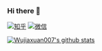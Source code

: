 ### Hi there 👋

[![知乎](https://cdn.nlark.com/yuque/0/2022/svg/1233924/1671506271562-235db770-187c-4265-a156-2ac46a13f547.svg)][wjx:zhihu]
[![微信](https://cdn.nlark.com/yuque/0/2022/svg/1233924/1671678143160-bc43d4aa-b5ab-4791-9776-3e8f62b8d035.svg)][wjx:wechat]

[![Wujiaxuan007's github stats](https://github-readme-stats.vercel.app/api?username=Wujiaxuan007 "![Wujiaxuan007's github stats")](https://github.com/Wujiaxuan007/github-readme-stats)


<!--
**Wujiaxuan007/Wujiaxuan007** is a ✨ _special_ ✨ repository because its `README.md` (this file) appears on your GitHub profile.

Here are some ideas to get you started:

- 🔭 I’m currently working on ...
- 🌱 I’m currently learning ...
- 👯 I’m looking to collaborate on ...
- 🤔 I’m looking for help with ...
- 💬 Ask me about ...
- 📫 How to reach me: ...
- 😄 Pronouns: ...
- ⚡ Fun fact: ...
-->

[wjx:zhihu]: https://www.zhihu.com/people/mai-hua-de-ren-28/posts
[wjx:wechat]: https://i.328888.xyz/2022/12/22/AdYAF.md.jpeg
